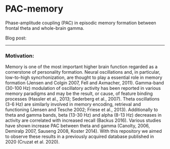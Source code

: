 # PAC-memory
Phase-amplitude coupling (PAC) in episodic memory formation between frontal theta and whole-brain gamma.

Blog post: 
***** 

### **Motivation:**
Memory is one of the most important higher brain function regarded as a cornerstone of personality formation. Neural oscillations and, in particular, low-to-high syncrhonization, are thought to play a essential role in memory formation (Jensen and Colgin 2007, Fell and Axmacher, 2011). Gamma-band (30-100 Hz) modulation of oscillatory activity has been reported in various memory paradigms and may be the result, or cause, of feature binding processes (Hassler et al., 2013; Sederberg et al., 2007). Theta oscillations (3-6 Hz) are similarly involved in memory encoding, retrieval and functioning (Jensen and Tesche 2002; Friese et al., 2013). Additionally to theta and gamma bands, beta (13-30 Hz) and alpha (8-13 Hz) decreases in activity are correlated with increased recall (Backus 2016). Various studies have shown increase PAC between theta and gamma (Canolty, 2006, Demiralp 2007, Sauseng 2008, Koster 2014). With this repository we aimed to observe these results in a previously acquired database published in 2020 (Cruzat et al. 2020). 
